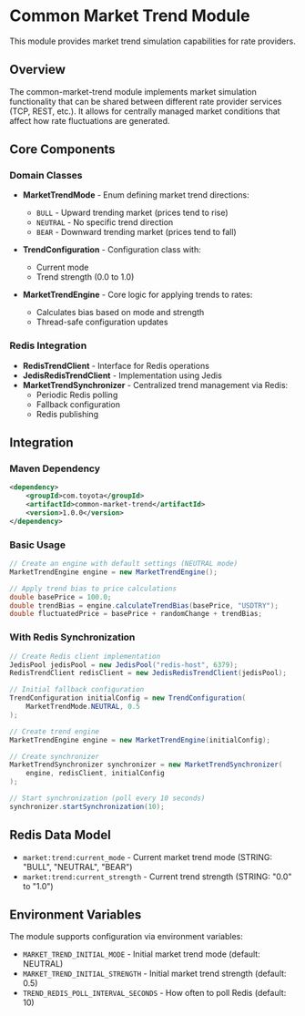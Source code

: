 # Common Market Trend Module

This module provides market trend simulation capabilities for rate providers.

## Overview

The common-market-trend module implements market simulation functionality that can be shared between
different rate provider services (TCP, REST, etc.). It allows for centrally managed market conditions
that affect how rate fluctuations are generated.

## Core Components

### Domain Classes

- **MarketTrendMode** - Enum defining market trend directions:
  - `BULL` - Upward trending market (prices tend to rise)
  - `NEUTRAL` - No specific trend direction
  - `BEAR` - Downward trending market (prices tend to fall)

- **TrendConfiguration** - Configuration class with:
  - Current mode
  - Trend strength (0.0 to 1.0)

- **MarketTrendEngine** - Core logic for applying trends to rates:
  - Calculates bias based on mode and strength
  - Thread-safe configuration updates

### Redis Integration

- **RedisTrendClient** - Interface for Redis operations
- **JedisRedisTrendClient** - Implementation using Jedis
- **MarketTrendSynchronizer** - Centralized trend management via Redis:
  - Periodic Redis polling
  - Fallback configuration
  - Redis publishing

## Integration

### Maven Dependency

```xml
<dependency>
    <groupId>com.toyota</groupId>
    <artifactId>common-market-trend</artifactId>
    <version>1.0.0</version>
</dependency>
```

### Basic Usage

```java
// Create an engine with default settings (NEUTRAL mode)
MarketTrendEngine engine = new MarketTrendEngine();

// Apply trend bias to price calculations
double basePrice = 100.0;
double trendBias = engine.calculateTrendBias(basePrice, "USDTRY");
double fluctuatedPrice = basePrice + randomChange + trendBias;
```

### With Redis Synchronization

```java
// Create Redis client implementation
JedisPool jedisPool = new JedisPool("redis-host", 6379);
RedisTrendClient redisClient = new JedisRedisTrendClient(jedisPool);

// Initial fallback configuration
TrendConfiguration initialConfig = new TrendConfiguration(
    MarketTrendMode.NEUTRAL, 0.5
);

// Create trend engine
MarketTrendEngine engine = new MarketTrendEngine(initialConfig);

// Create synchronizer
MarketTrendSynchronizer synchronizer = new MarketTrendSynchronizer(
    engine, redisClient, initialConfig
);

// Start synchronization (poll every 10 seconds)
synchronizer.startSynchronization(10);
```

## Redis Data Model

- `market:trend:current_mode` - Current market trend mode (STRING: "BULL", "NEUTRAL", "BEAR")
- `market:trend:current_strength` - Current trend strength (STRING: "0.0" to "1.0")

## Environment Variables

The module supports configuration via environment variables:

- `MARKET_TREND_INITIAL_MODE` - Initial market trend mode (default: NEUTRAL)
- `MARKET_TREND_INITIAL_STRENGTH` - Initial market trend strength (default: 0.5)
- `TREND_REDIS_POLL_INTERVAL_SECONDS` - How often to poll Redis (default: 10)
